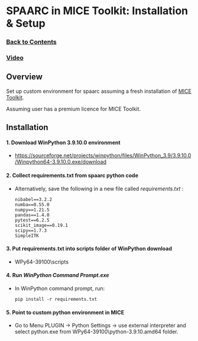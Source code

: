 # SPAARC in MICE Toolkit: Installation & Setup

### [Back to Contents](README.md)

### [Video](videos/1_a_SPAARC_MICE_Toolkit_Installation.mp4)

## Overview
Set up custom environment for spaarc assuming a fresh installation of [MICE Toolkit](https://micetoolkit.com).

Assuming user has a premium licence for MICE Toolkit. 

## Installation  

#### 1. Download WinPython 3.9.10.0 environment

- https://sourceforge.net/projects/winpython/files/WinPython_3.9/3.9.10.0/Winpython64-3.9.10.0.exe/download

####  2. Collect requirements.txt from spaarc python code

- Alternatively, save the following in a new file called _requirements.txt_ :

    ```
    nibabel==3.2.2
    numba==0.55.0
    numpy==1.21.5
    pandas==1.4.0
    pytest==6.2.5
    scikit_image==0.19.1
    scipy==1.7.3
    SimpleITK
    ```

####  3. Put requirements.txt into scripts folder of WinPython download

- WPy64-39100\scripts


####  4. Run _WinPython Command Prompt.exe_

- In WinPython command prompt, run:

    ```
    pip install -r requirements.txt
    ```

####  5. Point to custom python environment in MICE

- Go to Menu PLUGIN -> Python Settings -> use external interpreter and select python.exe from 
WPy64-39100\python-3.9.10.amd64 folder.
